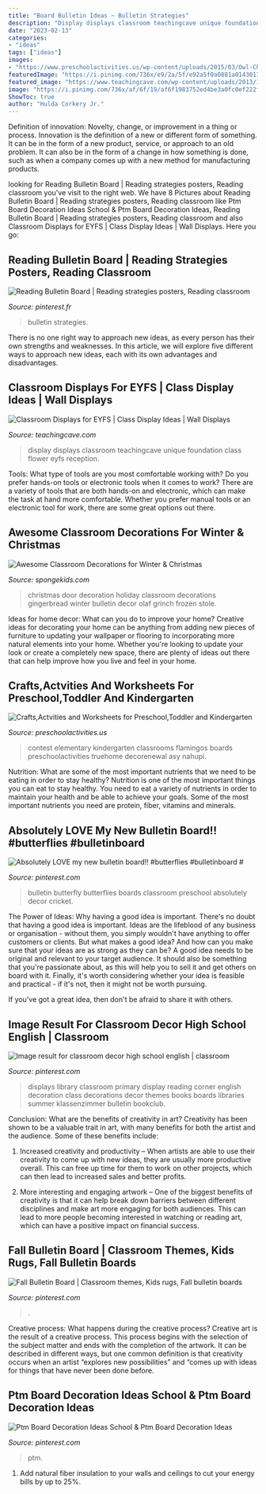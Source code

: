 ```yaml
---
title: "Board Bulletin Ideas ~ Bulletin Strategies"
description: "Display displays classroom teachingcave unique foundation class flower eyfs reception"
date: "2023-02-13"
categories:
- "ideas"
tags: ["ideas"]
images:
- "https://www.preschoolactivities.us/wp-content/uploads/2015/03/Owl-Christmas-Holiday-Classroom-Door.jpg"
featuredImage: "https://i.pinimg.com/736x/e9/2a/5f/e92a5f0a0881a014301730b916db1098.jpg"
featured_image: "https://www.teachingcave.com/wp-content/uploads/2013/10/display-flower-hands.jpg"
image: "https://i.pinimg.com/736x/af/6f/19/af6f1983752ed4be3a0fc0ef222f1ec8.jpg"
ShowToc: true
author: "Hulda Corkery Jr."
---
```



Definition of innovation: Novelty, change, or improvement in a thing or process.
Innovation is the definition of a new or different form of something. It can be in the form of a new product, service, or approach to an old problem. It can also be in the form of a change in how something is done, such as when a company comes up with a new method for manufacturing products.

	

		
looking for Reading Bulletin Board | Reading strategies posters, Reading classroom you've visit to the right web. We have 8 Pictures about Reading Bulletin Board | Reading strategies posters, Reading classroom like Ptm Board Decoration Ideas School &amp; Ptm Board Decoration Ideas, Reading Bulletin Board | Reading strategies posters, Reading classroom and also Classroom Displays for EYFS | Class Display Ideas | Wall Displays. Here you go:
		
    
## Reading Bulletin Board | Reading Strategies Posters, Reading Classroom

<img loading=lazy src="https://i.pinimg.com/736x/f2/15/49/f21549e289fe9b8863587688f849c11b.jpg" onerror="this.onerror=null;this.src='https://tse1.mm.bing.net/th?id=OIP.JQKm_oS53CFiGVrNiRpucgHaOz&amp;pid=15.1';" alt="Reading Bulletin Board | Reading strategies posters, Reading classroom">

_Source: pinterest.fr_

>bulletin strategies. 

	

There is no one right way to approach new ideas, as every person has their own strengths and weaknesses. In this article, we will explore five different ways to approach new ideas, each with its own advantages and disadvantages.

    
## Classroom Displays For EYFS | Class Display Ideas | Wall Displays

<img loading=lazy src="https://www.teachingcave.com/wp-content/uploads/2013/10/display-flower-hands.jpg" onerror="this.onerror=null;this.src='https://tse1.mm.bing.net/th?id=OIP.Q950TOtmcxuNeKsCAD9lsgHaNJ&amp;pid=15.1';" alt="Classroom Displays for EYFS | Class Display Ideas | Wall Displays">

_Source: teachingcave.com_

>display displays classroom teachingcave unique foundation class flower eyfs reception. 

	

Tools: What type of tools are you most comfortable working with?
Do you prefer hands-on tools or electronic tools when it comes to work? There are a variety of tools that are both hands-on and electronic, which can make the task at hand more comfortable. Whether you prefer manual tools or an electronic tool for work, there are some great options out there.

    
## Awesome Classroom Decorations For Winter &amp; Christmas

<img loading=lazy src="http://spongekids.com/wp-content/uploads/2016/11/christmas-bulletin-board/11-christmas-bulletin-board-ideas.jpg" onerror="this.onerror=null;this.src='https://tse2.mm.bing.net/th?id=OIP.-oGVygNx6HDeWuoJd_VFhAHaJ4&amp;pid=15.1';" alt="Awesome Classroom Decorations for Winter &amp; Christmas">

_Source: spongekids.com_

>christmas door decoration holiday classroom decorations gingerbread winter bulletin decor olaf grinch frozen stole. 

	

Ideas for home decor: What can you do to improve your home?
Creative ideas for decorating your home can be anything from adding new pieces of furniture to updating your wallpaper or flooring to incorporating more natural elements into your home. Whether you're looking to update your look or create a completely new space, there are plenty of ideas out there that can help improve how you live and feel in your home.

    
## Crafts,Actvities And Worksheets For Preschool,Toddler And Kindergarten

<img loading=lazy src="https://www.preschoolactivities.us/wp-content/uploads/2015/03/Owl-Christmas-Holiday-Classroom-Door.jpg" onerror="this.onerror=null;this.src='https://tse4.mm.bing.net/th?id=OIP.ZQw0aZnqc5WeF6BAmtkUHAHaJ4&amp;pid=15.1';" alt="Crafts,Actvities and Worksheets for Preschool,Toddler and Kindergarten">

_Source: preschoolactivities.us_

>contest elementary kindergarten classrooms flamingos boards preschoolactivities truehome decorenewal asy nahupi. 

	

Nutrition: What are some of the most important nutrients that we need to be eating in order to stay healthy?
Nutrition is one of the most important things you can eat to stay healthy. You need to eat a variety of nutrients in order to maintain your health and be able to achieve your goals. Some of the most important nutrients you need are protein, fiber, vitamins and minerals.

    
## Absolutely LOVE My New Bulletin Board!! #butterflies #bulletinboard #

<img loading=lazy src="https://i.pinimg.com/736x/2f/cd/dd/2fcdddc7a283479bfbc9ba82a126b979.jpg" onerror="this.onerror=null;this.src='https://tse4.mm.bing.net/th?id=OIP.R-ItMdapyiaUzhV8CPRkTgHaFB&amp;pid=15.1';" alt="Absolutely LOVE my new bulletin board!! #butterflies #bulletinboard #">

_Source: pinterest.com_

>bulletin butterfly butterflies boards classroom preschool absolutely decor cricket. 

	

The Power of Ideas: Why having a good idea is important.
There's no doubt that having a good idea is important. Ideas are the lifeblood of any business or organisation - without them, you simply wouldn't have anything to offer customers or clients. But what makes a good idea? And how can you make sure that your ideas are as strong as they can be?
A good idea needs to be original and relevant to your target audience. It should also be something that you're passionate about, as this will help you to sell it and get others on board with it. Finally, it's worth considering whether your idea is feasible and practical - if it's not, then it might not be worth pursuing.

If you've got a great idea, then don't be afraid to share it with others.

    
## Image Result For Classroom Decor High School English | Classroom

<img loading=lazy src="https://i.pinimg.com/736x/e9/2a/5f/e92a5f0a0881a014301730b916db1098.jpg" onerror="this.onerror=null;this.src='https://tse3.mm.bing.net/th?id=OIP.TZS6U5XXnjTILx9MKzHUhAHaJ3&amp;pid=15.1';" alt="Image result for classroom decor high school english | classroom">

_Source: pinterest.com_

>displays library classroom primary display reading corner english decoration class decorations decor themes books boards libraries summer klassenzimmer bulletin bookclub. 

	

Conclusion: What are the benefits of creativity in art?
Creativity has been shown to be a valuable trait in art, with many benefits for both the artist and the audience. Some of these benefits include:
1. Increased creativity and productivity – When artists are able to use their creativity to come up with new ideas, they are usually more productive overall. This can free up time for them to work on other projects, which can then lead to increased sales and better profits.

2. More interesting and engaging artwork – One of the biggest benefits of creativity is that it can help break down barriers between different disciplines and make art more engaging for both audiences. This can lead to more people becoming interested in watching or reading art, which can have a positive impact on financial success.


    
## Fall Bulletin Board | Classroom Themes, Kids Rugs, Fall Bulletin Boards

<img loading=lazy src="https://i.pinimg.com/736x/af/6f/19/af6f1983752ed4be3a0fc0ef222f1ec8.jpg" onerror="this.onerror=null;this.src='https://tse4.mm.bing.net/th?id=OIP.o1gTxeQBWR_qrISQzmIONgHaJ3&amp;pid=15.1';" alt="Fall Bulletin Board | Classroom themes, Kids rugs, Fall bulletin boards">

_Source: pinterest.com_

>. 

	

Creative process: What happens during the creative process?
Creative art is the result of a creative process. This process begins with the selection of the subject matter and ends with the completion of the artwork. It can be described in different ways, but one common definition is that creativity occurs when an artist “explores new possibilities” and “comes up with ideas for things that have never been done before.

    
## Ptm Board Decoration Ideas School &amp; Ptm Board Decoration Ideas

<img loading=lazy src="https://i.pinimg.com/736x/6f/37/cc/6f37cc89fc3f87cbe640e6ce01558d66.jpg" onerror="this.onerror=null;this.src='https://tse3.mm.bing.net/th?id=OIP.k66BAHuBmpDw2t1tXSdSIAHaL6&amp;pid=15.1';" alt="Ptm Board Decoration Ideas School &amp; Ptm Board Decoration Ideas">

_Source: pinterest.com_

>ptm. 

	

1. Add natural fiber insulation to your walls and ceilings to cut your energy bills by up to 25%.

